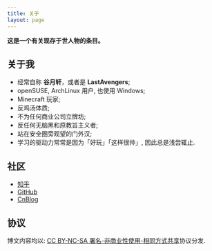```yaml
---
title: 关于
layout: page
---
```


**这是一个有关现存于世人物的条目。**

关于我
----
* 经常自称 **谷月轩**，或者是 **LastAvengers**;
* openSUSE, ArchLinux 用户, 也使用 Windows;
* Minecraft 玩家;
* 反鸡汤体质;
* 不为任何商业公司立牌坊;
* 反任何无脑黑和原教旨主义者;
* 站在安全圈旁观望的门外汉;
* 学习的驱动力常常是因为「好玩」「这样很帅」, 因此总是浅尝辄止.

社区
---
* [知乎](http://www.zhihu.com/people/lastavengers)
* [GitHub](https://github.com/LastAvenger)
* [CnBlog](http://www.cnblogs.com/lastavengers)

协议
---
博文内容均以: [CC BY-NC-SA 署名-非商业性使用-相同方式共享](https://creativecommons.org/licenses/by-nc-sa/3.0/cn/legalcode)协议分发.
